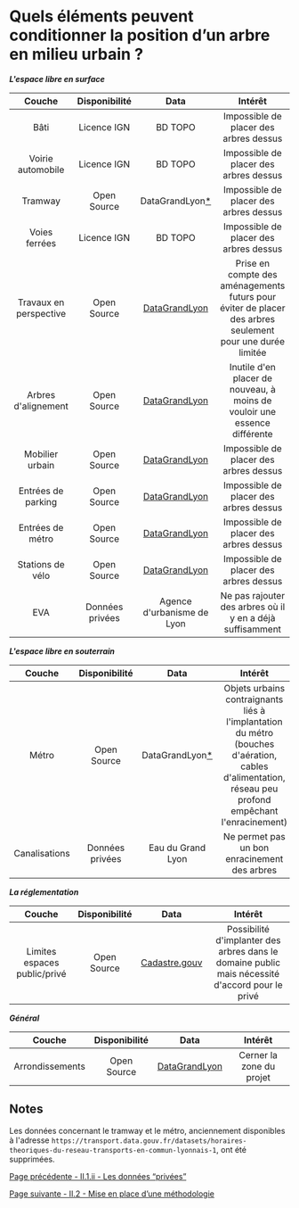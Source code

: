# Quels éléments peuvent conditionner la position d’un arbre en milieu urbain ?


**_L'espace libre en surface_**

| Couche | Disponibilité | Data | Intérêt |
|:-:|:-:|:-:|:-:|
| Bâti | Licence IGN | BD TOPO | Impossible de placer des arbres dessus
| Voirie automobile| Licence IGN | BD TOPO | Impossible de placer des arbres dessus
| Tramway| Open Source | DataGrandLyon[*](#notes) | Impossible de placer des arbres dessus
| Voies ferrées | Licence IGN | BD TOPO | Impossible de placer des arbres dessus
| Travaux en perspective | Open Source | [DataGrandLyon](https://www.data.gouv.fr/fr/datasets/prevision-de-travaux-de-la-metropole-de-lyon/) | Prise en compte des aménagements futurs pour éviter de placer des arbres seulement pour une durée limitée
| Arbres d'alignement | Open Source | [DataGrandLyon](https://data.grandlyon.com/jeux-de-donnees/arbres-alignement-metropole-lyon/donnees) | Inutile d'en placer de nouveau, à moins de vouloir une essence différente
| Mobilier urbain | Open Source | [DataGrandLyon](https://data.grandlyon.com/jeux-de-donnees/mobilier-urbain-metropole-lyon/info) | Impossible de placer des arbres dessus
| Entrées de parking | Open Source | [DataGrandLyon](https://data.grandlyon.com/jeux-de-donnees/acces-parkings-lyon-parc-auto-metropole-lyon/donnees)|Impossible de placer des arbres dessus
| Entrées de métro | Open Source | [DataGrandLyon](https://data.grandlyon.com/jeux-de-donnees/entrees-sorties-stations-metro-reseau-transports-commun-lyonnais/donnees) | Impossible de placer des arbres dessus
| Stations de vélo| Open Source | [DataGrandLyon](https://www.data.gouv.fr/fr/datasets/stations-velov-de-la-metropole-de-lyon/) | Impossible de placer des arbres dessus
| EVA| Données privées | Agence d'urbanisme de Lyon | Ne pas rajouter des arbres où il y en a déjà suffisamment




**_L'espace libre en souterrain_**

| Couche | Disponibilité | Data | Intérêt |
|:-:|:-:|:-:|:-:|
| Métro| Open Source | DataGrandLyon[*](#notes) | Objets urbains contraignants liés à l'implantation du métro (bouches d'aération, cables d'alimentation, réseau peu profond empêchant l'enracinement)
| Canalisations| Données privées| Eau du Grand Lyon  | Ne permet pas un bon enracinement des arbres


**_La réglementation_**

| Couche | Disponibilité | Data | Intérêt
|:-:|:-:|:-:|:-:|
| Limites espaces public/privé | Open Source | [Cadastre.gouv](https://www.data.gouv.fr/fr/datasets/sections-cadastrales-de-la-metropole-de-lyon/) | Possibilité d'implanter des arbres dans le domaine public mais nécessité d'accord pour le privé

**_Général_**

| Couche | Disponibilité | Data | Intérêt
|:-:|:-:|:-:|:-:|
| Arrondissements | Open Source | [DataGrandLyon](https://www.data.gouv.fr/fr/datasets/arrondissements-de-lyon/) | Cerner la zone du projet

## Notes
Les données concernant le tramway et le métro, anciennement disponibles à l'adresse `https://transport.data.gouv.fr/datasets/horaires-theoriques-du-reseau-transports-en-commun-lyonnais-1`, ont été supprimées.

[Page précédente - II.1.ii - Les données “privées”](donnees_privees)

[Page suivante - II.2 - Mise en place d’une méthodologie](Methodologie)
